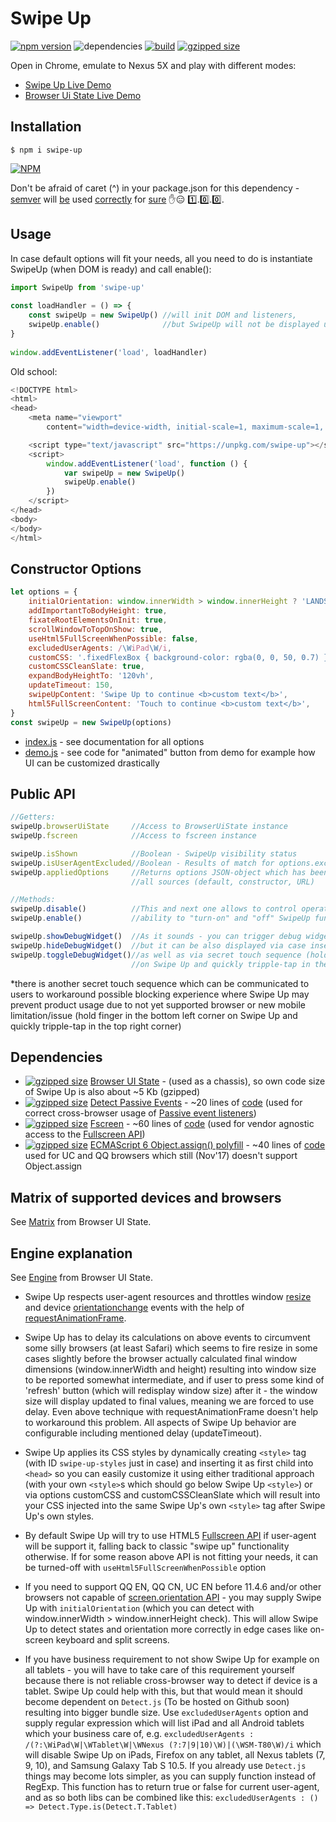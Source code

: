 # Swipe Up
[![npm version](https://badge.fury.io/js/swipe-up.svg)](https://badge.fury.io/js/swipe-up) 
![dependencies](https://david-dm.org/device-hackers/swipe-up.svg) 
[![build](https://travis-ci.org/device-hackers/swipe-up.svg?branch=master)](https://travis-ci.org/device-hackers/swipe-up)
[![gzipped size](http://img.badgesize.io/https://unpkg.com/swipe-up?compression=gzip)](https://unpkg.com/swipe-up)

Open in Chrome, emulate to Nexus 5X and play with different modes:
- [Swipe Up Live Demo](http://swipe-up.surge.sh/) 
- [Browser Ui State Live Demo](http://browser-ui-state.surge.sh/)

## Installation
```shell
$ npm i swipe-up
```
[![NPM](https://nodei.co/npm/swipe-up.png?downloads=true&downloadRank=true&stars=true)](https://nodei.co/npm/swipe-up/)

Don't be afraid of caret (^) in your package.json for this dependency - [semver](http://semver.org/) will 
[be](https://adambard.com/blog/on-library-versioning/) used 
[correctly](https://bytearcher.com/articles/semver-explained-why-theres-a-caret-in-my-package-json/) for 
[sure](https://medium.com/front-end-developers/versioning-you-re-doing-it-wrong-5522bb46431) 
:hand::expressionless: :one:.:zero:.:zero:.

## Usage
In case default options will fit your needs, all you need to do is instantiate SwipeUp (when DOM is ready) and call enable():

```javascript
import SwipeUp from 'swipe-up'
  
const loadHandler = () => {
    const swipeUp = new SwipeUp() //will init DOM and listeners,
    swipeUp.enable()              //but SwipeUp will not be displayed until you enable it explicitly 
}
  
window.addEventListener('load', loadHandler)
```
Old school:
```javascript
<!DOCTYPE html>
<html>
<head>
    <meta name="viewport" 
        content="width=device-width, initial-scale=1, maximum-scale=1, minimum-scale=1, user-scalable=no">

    <script type="text/javascript" src="https://unpkg.com/swipe-up"></script>
    <script>
        window.addEventListener('load', function () {
            var swipeUp = new SwipeUp()
            swipeUp.enable()
        })
    </script>
</head>
<body>
</body>
</html>
```

## Constructor Options
```javascript
let options = {
    initialOrientation: window.innerWidth > window.innerHeight ? 'LANDSCAPE' : 'PORTRAIT',
    addImportantToBodyHeight: true,
    fixateRootElementsOnInit: true,
    scrollWindowToTopOnShow: true,
    useHtml5FullScreenWhenPossible: false,
    excludedUserAgents: /\WiPad\W/i,
    customCSS: '.fixedFlexBox { background-color: rgba(0, 0, 50, 0.7) }',
    customCSSCleanSlate: true,
    expandBodyHeightTo: '120vh',
    updateTimeout: 150,
    swipeUpContent: 'Swipe Up to continue <b>custom text</b>',
    html5FullScreenContent: 'Touch to continue <b>custom text</b>',
}
const swipeUp = new SwipeUp(options)
```
- [index.js](https://github.com/device-hackers/swipe-up/blob/master/src/swipe-up/index.js) - 
see documentation for all options
- [demo.js](https://github.com/device-hackers/swipe-up/blob/master/src/demo/index.js) -
see code for "animated" button from demo for example how UI can be customized drastically

## Public API
```javascript
//Getters:
swipeUp.browserUiState     //Access to BrowserUiState instance
swipeUp.fscreen            //Access to fscreen instance

swipeUp.isShown            //Boolean - SwipeUp visibility status 
swipeUp.isUserAgentExcluded//Boolean - Results of match for options.excludedUserAgents 
swipeUp.appliedOptions     //Returns options JSON-object which has been applied by Swipe Up after merging 
                           //all sources (default, constructor, URL)

//Methods:
swipeUp.disable()          //This and next one allows to control operational mode of SwipeUp, so you have
swipeUp.enable()           //ability to "turn-on" and "off" SwipeUp functioning according to your needs

swipeUp.showDebugWidget()  //As it sounds - you can trigger debug widget appearing via API,
swipeUp.hideDebugWidget()  //but it can be also displayed via case insensitive URL param "debugInSwipeUp",
swipeUp.toggleDebugWidget()//as well as via secret touch sequence (hold finger in the bottom right corner
                           //on Swipe Up and quickly tripple-tap in the top left corner)
```
*there is another secret touch sequence which can be communicated to users to workaround possible blocking experience
where Swipe Up may prevent product usage due to not yet supported browser or new mobile limitation/issue 
(hold finger in the bottom left corner on Swipe Up and quickly tripple-tap in the top right corner)

## Dependencies
- [![gzipped size](http://img.badgesize.io/https://unpkg.com/browser-ui-state?compression=gzip)](https://unpkg.com/browser-ui-state) 
[Browser UI State](https://github.com/device-hackers/browser-ui-state) - (used as a chassis), so own code size of Swipe Up is also about ~5 Kb (gzipped)
- [![gzipped size](http://img.badgesize.io/https://unpkg.com/detect-passive-events?compression=gzip)](https://unpkg.com/detect-passive-events) 
[Detect Passive Events](https://github.com/rafrex/detect-passive-events) - ~20 lines of [code](https://github.com/rafrex/detect-passive-events/blob/master/src/index.js) 
(used for correct cross-browser usage of 
[Passive event listeners](https://github.com/WICG/EventListenerOptions/blob/gh-pages/explainer.md))
- [![gzipped size](http://img.badgesize.io/https://unpkg.com/fscreen?compression=gzip)](https://unpkg.com/fscreen) 
[Fscreen](https://github.com/rafrex/fscreen) - ~60 lines of [code](https://github.com/rafrex/fscreen/blob/master/src/index.js)
(used for vendor agnostic access to the [Fullscreen API](https://developer.mozilla.org/en-US/docs/Web/API/Fullscreen_API))
- [![gzipped size](http://img.badgesize.io/https://unpkg.com/es6-object-assign?compression=gzip)](https://unpkg.com/es6-object-assign) 
[ECMAScript 6 Object.assign() polyfill](https://github.com/rubennorte/es6-object-assign) - ~40 lines of [code](https://github.com/rubennorte/es6-object-assign/blob/master/index.js) 
used for UC and QQ browsers which still (Nov'17) doesn't support Object.assign

## Matrix of supported devices and browsers
See [Matrix](https://github.com/device-hackers/browser-ui-state/blob/master/docs/MATRIX.md) from Browser UI State.

## Engine explanation
See [Engine](https://github.com/device-hackers/browser-ui-state/blob/master/docs/ENGINE.md) from Browser UI State.

- Swipe Up respects user-agent resources and throttles window 
[resize](https://developer.mozilla.org/en-US/docs/Web/Events/resize) and device 
[orientationchange](https://developer.mozilla.org/en-US/docs/Web/Events/orientationchange) events with the help of
[requestAnimationFrame](https://developer.mozilla.org/en-US/docs/Web/API/window/requestAnimationFrame).

- Swipe Up has to delay its calculations on above events to circumvent some silly browsers (at least Safari) 
which seems to fire resize in some cases slightly before the browser actually calculated final window
dimensions (window.innerWidth and height) resulting into window size to be reported somewhat intermediate,
and if user to press some kind of 'refresh' button (which will redisplay window size) after it - the window size 
will display updated to final values, meaning we are forced to use delay. Even above technique with 
requestAnimationFrame doesn't help to workaround this problem. All aspects of Swipe Up behavior are configurable
including mentioned delay (updateTimeout).

- Swipe Up applies its CSS styles by dynamically creating ```<style>``` tag (with ID ```swipe-up-styles``` 
just in case) and inserting it as first child into ```<head>``` so you can easily customize it using either 
traditional approach (with your own ```<style>```s which should go below Swipe Up ```<style>```) or via 
options customCSS and customCSSCleanSlate which will result into your CSS injected into the same Swipe Up's 
own ```<style>``` tag after Swipe Up's own styles.

- By default Swipe Up will try to use HTML5 
[Fullscreen API](https://developer.mozilla.org/en-US/docs/Web/API/Fullscreen_API) if user-agent will be support it,
falling back to classic "swipe up" functionality otherwise. If for some reason above API is not fitting your needs,
it can be turned-off with ```useHtml5FullScreenWhenPossible``` option

- If you need to support QQ EN, QQ CN, UC EN before 11.4.6 and/or other browsers not capable of 
[screen.orientation API](https://developer.mozilla.org/en-US/docs/Web/API/Screen/orientation) - you may supply Swipe Up
with ```initialOrientation``` (which you can detect with window.innerWidth > window.innerHeight check). This will allow
Swipe Up to detect states and orientation more correctly in edge cases like on-screen keyboard and split screens.

- If you have business requirement to not show Swipe Up for example on all tablets - you will have to take care of this
requirement yourself because there is not reliable cross-browser way to detect if device is a tablet. Swipe Up could
help with this, but that would mean it should become dependent on ```Detect.js``` (To be hosted on Github soon) resulting
into bigger bundle size. Use ```excludedUserAgents``` option and supply regular expression which will list iPad and all
Android tablets which your business care of, e.g. 
```excludedUserAgents : /(?:\WiPad\W|\WTablet\W|\WNexus (?:7|9|10)\W)|(\WSM-T80\W)/i``` which will disable Swipe Up on
iPads, Firefox on any tablet, all Nexus tablets (7, 9, 10), and Samsung Galaxy Tab S 10.5.
If you already use ```Detect.js``` things may become lots simpler, as you can supply function instead of RegExp.
This function has to return true or false for current user-agent, and as so both libs can be combined like this:
```excludedUserAgents : () => Detect.Type.is(Detect.T.Tablet)```